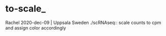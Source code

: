 # to-scale_
Rachel 2020-dec-09 | Uppsala Sweden
./scRNAseq:: scale counts to cpm and assign color accordingly
